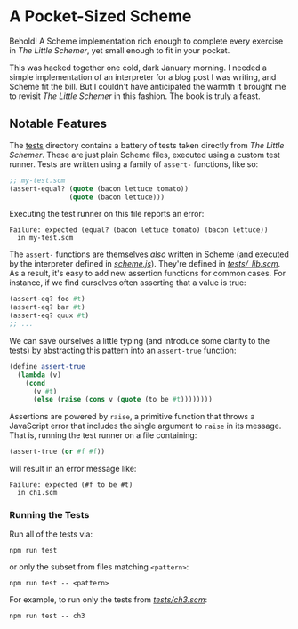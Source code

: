 # A Pocket-Sized Scheme

Behold!
A Scheme implementation rich enough to complete every exercise in _The Little
Schemer_, yet small enough to fit in your pocket.

This was hacked together one cold, dark January morning.
I needed a simple implementation of an interpreter for a blog post I was
writing, and Scheme fit the bill.
But I couldn't have anticipated the warmth it brought me to revisit _The Little Schemer_ in this fashion.
The book is truly a feast.

## Notable Features

The [tests](./tests/) directory contains a battery of tests taken directly from
_The Little Schemer_.
These are just plain Scheme files, executed using a custom test runner.
Tests are written using a family of `assert-` functions, like so:

```scheme
;; my-test.scm
(assert-equal? (quote (bacon lettuce tomato))
               (quote (bacon lettuce)))
```

Executing the test runner on this file reports an error:

```
Failure: expected (equal? (bacon lettuce tomato) (bacon lettuce))
  in my-test.scm
```

The `assert-` functions are themselves _also_ written in Scheme (and executed by
the interpreter defined in [_scheme.js_](./scheme.js)).
They're defined in [_tests/\_lib.scm_](./tests/lib.scm).
As a result, it's easy to add new assertion functions for common cases.
For instance, if we find ourselves often asserting that a value is true:

```scheme
(assert-eq? foo #t)
(assert-eq? bar #t)
(assert-eq? quux #t)
;; ...
```

We can save ourselves a little typing (and introduce some clarity to the tests)
by abstracting this pattern into an `assert-true` function:

```scheme
(define assert-true
  (lambda (v)
    (cond
      (v #t)
      (else (raise (cons v (quote (to be #t))))))))
```

Assertions are powered by `raise`, a primitive function that throws a JavaScript
error that includes the single argument to `raise` in its message.
That is, running the test runner on a file containing:

```scheme
(assert-true (or #f #f))
```

will result in an error message like:

```
Failure: expected (#f to be #t)
  in ch1.scm
```

### Running the Tests

Run all of the tests via:

```
npm run test
```

or only the subset from files matching `<pattern>`:

```
npm run test -- <pattern>
```

For example, to run only the tests from [_tests/ch3.scm_](./tests/ch3.scm):

```
npm run test -- ch3
```

